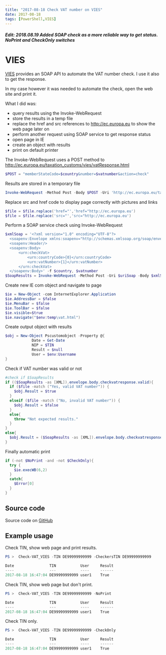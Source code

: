 ```yaml
---
title: "2017-08-18 Check VAT number on VIES"
date: 2017-08-18
tags: [PowerShell,VIES]
---
```

##### Edit: 2018.08.19 Added SOAP check as a more reliable way to get status. NoPrint and CheckOnly switches
# VIES
[VIES](http://ec.europa.eu/taxation_customs/vies/) provides an SOAP API to automate the VAT number check. I use it also to get the response. 

In my case however it was needed to automate the check, open the web site and print it.

What I did was:
* query results using the Invoke-WebRequest
* store the results in a temp file
* replace the href and src references to http://ec.europa.eu to show the web page later on
* perform another request using SOAP service to get response status
* open page in IE
* create an object with results
* print on default printer

The Invoke-WebRequest uses a POST method to http://ec.europa.eu/taxation_customs/vies/vatResponse.html
```powershell
$POST = "memberStateCode=$country&number=$vatnumber&action=check"
```
Results are stored in a temporary file
```powershell
Invoke-WebRequest -Method Post -Body $POST -Uri 'http://ec.europa.eu/taxation_customs/vies/vatResponse.html' -OutFile $tempFile
```
Replace src and href code to display page correctly with pictures and links
```powershell
$file = $file.replace('href="','href="http://ec.europa.eu') 
$file = $file.replace('src="','src="http://ec.europa.eu')
```
Perform a SOAP service check using Invoke-WebRequest
```powershell
$xmlSoap = '<?xml version="1.0" encoding="UTF-8"?>
  <soapenv:Envelope xmlns:soapenv="http://schemas.xmlsoap.org/soap/envelope/" xmlns:urn="urn:ec.europa.eu:taxud:vies:services:checkVat:types">
  <soapenv:Header/>
  <soapenv:Body>
      <urn:checkVat>
          <urn:countryCode>{0}</urn:countryCode>
          <urn:vatNumber>{1}</urn:vatNumber>
      </urn:checkVat>
  </soapenv:Body>' -f $country, $vatnumber
$SoapResults = Invoke-WebRequest -Method Post -Uri $uriSoap -Body $xmlSoap
```
Create new IE com object and navigate to page
```powershell
$ie = New-Object -com InternetExplorer.Application 
$ie.AddressBar = $false
$ie.MenuBar = $false
$ie.ToolBar = $false
$ie.visible=$true
$ie.navigate("$env:temp\vat.html")
```
Create output object with results
```powershell
$obj = New-Object Pscustomobject -Property @{
			Date = Get-Date
			NIP = $TIN
			Result = $null
			User = $env:Username
}
```
Check if VAT number was valid or not
```powershell
#check if $SoapResults 
if (($SoapResults -as [XML]).envelope.body.checkvatresponse.valid){
  if ($file -match ("Yes, valid VAT number")) { 
    $obj.Result = $true			
  }
  elseif ($file -match ("No, invalid VAT number")) { 
    $obj.Result = $false			
  }
  else{
    throw "Not expected results." 
  }
}
else{
  $obj.Result = ($SoapResults -as [XML]).envelope.body.checkvatresponse.valid
}
```
Finally automatic print
```powershell
if (-not $NoPrint -and -not $CheckOnly){
  try {
    $ie.execWB(6,2)
  }
  catch{
    $Error[0]
  }
}
```
## Source code
Source code on [GitHub](https://github.com/amnich/Check-VAT_VIES)

## Example usage
Check TIN, show web page and print results.
```powershell
PS >  Check-VAT_VIES -TIN DE99999999999 -CheckersTIN DE99999999999

Date                TIN           User     Result
----                ---           ----     ------
2017-08-18 16:47:04 DE99999999999 user1    True
```
Check TIN, show web page but don't print.
```powershell
PS >  Check-VAT_VIES -TIN DE99999999999 -NoPrint

Date                TIN           User     Result
----                ---           ----     ------
2017-08-18 16:47:04 DE99999999999 user1    True
```

Check TIN only.
```powershell
PS >  Check-VAT_VIES -TIN DE99999999999 -CheckOnly

Date                TIN           User     Result
----                ---           ----     ------
2017-08-18 16:47:04 DE99999999999 user1    True
```

